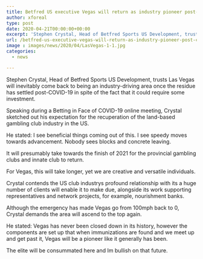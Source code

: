 ```yaml
---
title: Betfred US executive Vegas will return as industry pioneer post-COVID-19
author: xforeal 
type: post
date: 2020-04-21T00:00:00+00:00
excerpt: 'Stephen Crystal, Head of Betfred Sports US Development, trusts Las Vegas will in the end come back to being an industry-driving district once the residue has settled post-COVID-19 despite the fact that it could take some time '
url: /betfred-us-executive-vegas-will-return-as-industry-pioneer-post-covid-19/
image : images/news/2020/04/LasVegas-1-1.jpg
categories:
  - news

---
```

Stephen Crystal, Head of Betfred Sports US Development, trusts Las Vegas will inevitably come back to being an industry-driving area once the residue has settled post-COVID-19 in spite of the fact that it could require some investment. 

Speaking during a Betting in Face of COVID-19 online meeting, Crystal sketched out his expectation for the recuperation of the land-based gambling club industry in the US. 

He stated: I see beneficial things coming out of this. I see speedy moves towards advancement. Nobody sees blocks and concrete leaving. 

It will presumably take towards the finish of 2021 for the provincial gambling clubs and innate club to return. 

For Vegas, this will take longer, yet we are creative and versatile individuals. 

Crystal contends the US club industrys profound relationship with its a huge number of clients will enable it to make due, alongside its work supporting representatives and network projects, for example, nourishment banks. 

Although the emergency has made Vegas go from 100mph back to 0, Crystal demands the area will ascend to the top again. 

He stated: Vegas has never been closed down in its history, however the components are set up that when immunizations are found and we meet up and get past it, Vegas will be a pioneer like it generally has been. 

The elite will be consummated here and Im bullish on that future.